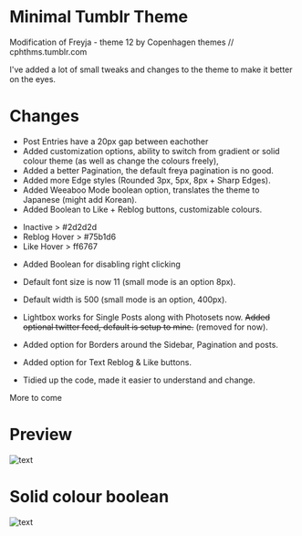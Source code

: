 # Minimal Tumblr Theme

Modification of Freyja - theme 12
by Copenhagen themes // cphthms.tumblr.com

I've added a lot of small tweaks and changes to the theme to make it better on the eyes.

# Changes

+ Post Entries have a 20px gap between eachother
+ Added customization options, ability to switch from gradient or solid colour theme (as well as change the colours freely),
+ Added a better Pagination, the default freya pagination is no good.
+ Added more Edge styles (Rounded 3px, 5px, 8px + Sharp Edges).
+ Added Weeaboo Mode boolean option, translates the theme to Japanese (might add Korean).
+ Added Boolean to Like + Reblog buttons, customizable colours.
*    Inactive > #2d2d2d
*    Reblog Hover > #75b1d6
*    Like Hover > ff6767
+ Added Boolean for disabling right clicking
+ Default font size is now 11 (small mode is an option 8px).
+ Default width is 500 (small mode is an option, 400px).
+ Lightbox works for Single Posts along with Photosets now.
~~Added optional twitter feed, default is setup to mine.~~ (removed for now).
+ Added option for Borders around the Sidebar, Pagination and posts.
+ Added option for Text Reblog & Like buttons.

+ Tidied up the code, made it easier to understand and change.

More to come

# Preview

![text](https://i.imgur.com/ZbPejqC.png)

# Solid colour boolean
![text](https://i.imgur.com/aL7iSLN.gif)
